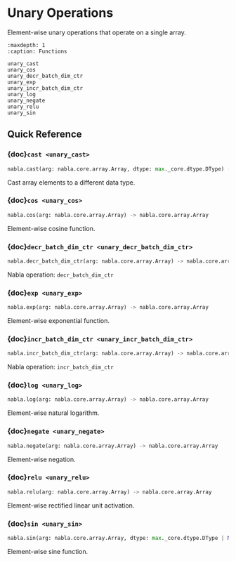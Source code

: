 # Unary Operations

Element-wise unary operations that operate on a single array.

```{toctree}
:maxdepth: 1
:caption: Functions

unary_cast
unary_cos
unary_decr_batch_dim_ctr
unary_exp
unary_incr_batch_dim_ctr
unary_log
unary_negate
unary_relu
unary_sin
```

## Quick Reference

### {doc}`cast <unary_cast>`

```python
nabla.cast(arg: nabla.core.array.Array, dtype: max._core.dtype.DType) -> nabla.core.array.Array
```

Cast array elements to a different data type.

### {doc}`cos <unary_cos>`

```python
nabla.cos(arg: nabla.core.array.Array) -> nabla.core.array.Array
```

Element-wise cosine function.

### {doc}`decr_batch_dim_ctr <unary_decr_batch_dim_ctr>`

```python
nabla.decr_batch_dim_ctr(arg: nabla.core.array.Array) -> nabla.core.array.Array
```

Nabla operation: `decr_batch_dim_ctr`

### {doc}`exp <unary_exp>`

```python
nabla.exp(arg: nabla.core.array.Array) -> nabla.core.array.Array
```

Element-wise exponential function.

### {doc}`incr_batch_dim_ctr <unary_incr_batch_dim_ctr>`

```python
nabla.incr_batch_dim_ctr(arg: nabla.core.array.Array) -> nabla.core.array.Array
```

Nabla operation: `incr_batch_dim_ctr`

### {doc}`log <unary_log>`

```python
nabla.log(arg: nabla.core.array.Array) -> nabla.core.array.Array
```

Element-wise natural logarithm.

### {doc}`negate <unary_negate>`

```python
nabla.negate(arg: nabla.core.array.Array) -> nabla.core.array.Array
```

Element-wise negation.

### {doc}`relu <unary_relu>`

```python
nabla.relu(arg: nabla.core.array.Array) -> nabla.core.array.Array
```

Element-wise rectified linear unit activation.

### {doc}`sin <unary_sin>`

```python
nabla.sin(arg: nabla.core.array.Array, dtype: max._core.dtype.DType | None = None) -> nabla.core.array.Array
```

Element-wise sine function.


